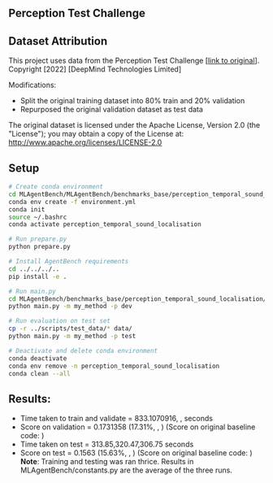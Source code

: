 ## Perception Test Challenge

## Dataset Attribution
This project uses data from the Perception Test Challenge [[link to original](https://github.com/google-deepmind/perception_test?tab=readme-ov-file)].
Copyright [2022] [DeepMind Technologies Limited]

Modifications:
- Split the original training dataset into 80% train and 20% validation
- Repurposed the original validation dataset as test data

The original dataset is licensed under the Apache License, Version 2.0 (the "License");
you may obtain a copy of the License at:
    http://www.apache.org/licenses/LICENSE-2.0

## Setup

```bash
# Create conda environment
cd MLAgentBench/MLAgentBench/benchmarks_base/perception_temporal_sound_localisation/scripts/
conda env create -f environment.yml
conda init
source ~/.bashrc
conda activate perception_temporal_sound_localisation

# Run prepare.py
python prepare.py

# Install AgentBench requirements
cd ../../../..
pip install -e .

# Run main.py
cd MLAgentBench/benchmarks_base/perception_temporal_sound_localisation/env/
python main.py -m my_method -p dev

# Run evaluation on test set
cp -r ../scripts/test_data/* data/
python main.py -m my_method -p test

# Deactivate and delete conda environment
conda deactivate
conda env remove -n perception_temporal_sound_localisation
conda clean --all
```
## Results:
* Time taken to train and validate = 833.1070916, ,  seconds
* Score on validation = 0.1731358 (17.31%, , ) (Score on original baseline code: )
* Time taken on test = 313.85,320.47,306.75 seconds
* Score on test = 0.1563 (15.63%, , ) (Score on original baseline code: )
**Note**: Training and testing was ran thrice. Results in MLAgentBench/constants.py are the average of the three runs.
